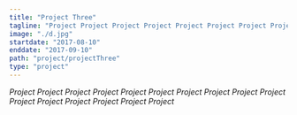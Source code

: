 ```yaml
---
title: "Project Three"
tagline: "Project Project Project Project Project Project Project Project Project Project Project Project Project Project Project Project "
image: "./d.jpg"
startdate: "2017-08-10"
enddate: "2017-09-10"
path: "project/projectThree"
type: "project"
---
```


_Project Project Project Project Project Project Project Project Project Project Project Project Project Project Project Project_
